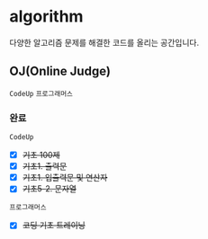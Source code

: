 # algorithm

다양한 알고리즘 문제를 해결한 코드를 올리는 공간입니다.

## OJ(Online Judge)

`CodeUp` `프로그래머스`

### 완료

`CodeUp`

- [x] ~~기초 100제~~
- [x] ~~기초1. 출력문~~
- [x] ~~기초1. 입출력문 및 연산자~~
- [x] ~~기초5-2. 문자열~~

`프로그래머스`

- [x] ~~코딩 기초 트레이닝~~